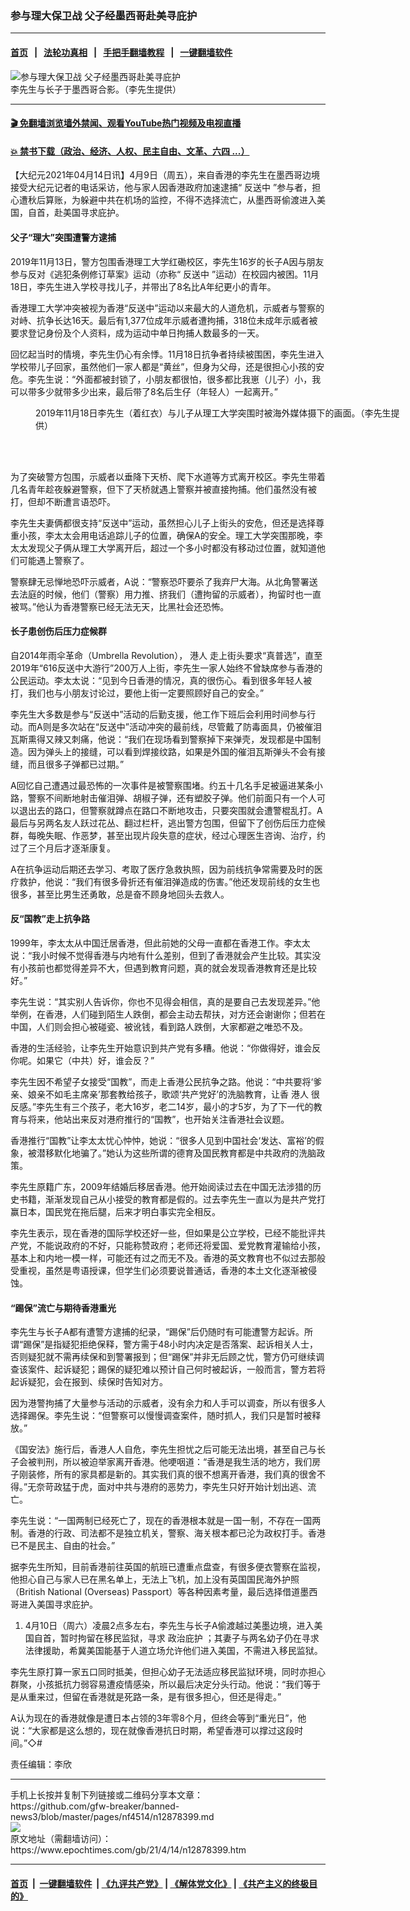 ### 参与理大保卫战 父子经墨西哥赴美寻庇护
------------------------

#### [首页](https://github.com/gfw-breaker/banned-news3/blob/master/README.md) &nbsp;&nbsp;|&nbsp;&nbsp; [法轮功真相](https://github.com/begood0513/basic/blob/master/README.md)  &nbsp;&nbsp;|&nbsp;&nbsp; [手把手翻墙教程](https://github.com/gfw-breaker/guides/wiki)  &nbsp;&nbsp;|&nbsp;&nbsp; [一键翻墙软件](https://github.com/gfw-breaker/nogfw/blob/master/README.md)  



<div><img alt="参与理大保卫战 父子经墨西哥赴美寻庇护" class="attachment-djy_600_400 size-djy_600_400 wp-post-image" src="https://i.epochtimes.com/assets/uploads/2021/04/id12878419-100078300764_391-600x400.jpg"/>
<div class="caption">
 李先生与长子于墨西哥合影。（李先生提供）
</div></div><hr/>

#### [ 🎬  免翻墙浏览墙外禁闻、观看YouTube热门视频及电视直播](https://github.com/gfw-breaker/HelloWorld)

#### [ 💥  禁书下载（政治、经济、人权、民主自由、文革、六四 ...）](https://github.com/gfw-breaker/books/blob/master/README.md)

<div><p>
 【大纪元2021年04月14日讯】4月9日（周五），来自香港的李先生在墨西哥边境接受大纪元记者的电话采访，他与家人因香港政府加速逮捕“
 <ok href="https://www.epochtimes.com/gb/tag/%E5%8F%8D%E9%80%81%E4%B8%AD.html">
  反送中
 </ok>
 ”参与者，担心遭秋后算账，为躲避中共在机场的监控，不得不选择流亡，从墨西哥偷渡进入美国，自首，赴美国寻求庇护。
</p>
<h4>
 父子“理大”突围遭警方逮捕
</h4>
<p>
 2019年11月13日，警方包围香港理工大学红磡校区，李先生16岁的长子A因与朋友参与反对《逃犯条例修订草案》运动（亦称“
 <ok href="https://www.epochtimes.com/gb/tag/%E5%8F%8D%E9%80%81%E4%B8%AD.html">
  反送中
 </ok>
 ”运动）在校园内被困。11月18日，李先生进入学校寻找儿子，并带出了8名比A年纪更小的青年。
</p>
<p>
 香港理工大学冲突被视为香港“反送中”运动以来最大的人道危机，示威者与警察的对峙、抗争长达16天。最后有1,377位成年示威者遭拘捕，318位未成年示威者被要求登记身份及个人资料，成为运动中单日拘捕人数最多的一天。
</p>
<p>
 回忆起当时的情境，李先生仍心有余悸。11月18日抗争者持续被围困，李先生进入学校带儿子回家，虽然他们一家人都是“黄丝”，但身为父母，还是很担心小孩的安危。李先生说：“外面都被封锁了，小朋友都很怕，很多都比我崽（儿子）小，我可以带多少就带多少出来，最后带了8名后生仔（年轻人）一起离开。”
</p>
<figure aria-describedby="caption-attachment-12878426" class="wp-caption aligncenter" id="attachment_12878426" style="width: 600px">
 <ok href="https://i.epochtimes.com/assets/uploads/2021/04/id12878426-Screenshot-2021-04-13-181639.jpg" target="_blank">
  <img alt="" class="size-large wp-image-12878426" src="https://i.epochtimes.com/assets/uploads/2021/04/id12878426-Screenshot-2021-04-13-181639-600x349.jpg"/>
 </ok>
 <br/><figcaption class="wp-caption-text" id="caption-attachment-12878426">
  2019年11月18日李先生（着红衣）与儿子从理工大学突围时被海外媒体摄下的画面。（李先生提供）
 </figcaption><br/>
</figure><br/>
<p>
 为了突破警方包围，示威者以垂降下天桥、爬下水道等方式离开校区。李先生带着几名青年趁夜躲避警察，但下了天桥就遇上警察并被直接拘捕。他们虽然没有被打，但却不断遭言语恐吓。
</p>
<p>
 李先生夫妻俩都很支持“反送中”运动，虽然担心儿子上街头的安危，但还是选择尊重小孩，李太太会用电话追踪儿子的位置，确保A的安全。理工大学突围那晚，李太太发现父子俩从理工大学离开后，超过一个多小时都没有移动过位置，就知道他们可能遇上警察了。
</p>
<p>
 警察肆无忌惮地恐吓示威者，A说：“警察恐吓要杀了我弃尸大海。从北角警署送去法庭的时候，他们（警察）用力推、挤我们（遭拘留的示威者），拘留时也一直被骂。”他认为香港警察已经无法无天，比黑社会还恐怖。
</p>
<h4>
 长子患创伤后压力症候群
</h4>
<p>
 自2014年雨伞革命（Umbrella Revolution），
 <ok href="https://www.epochtimes.com/gb/tag/%E6%B8%AF%E4%BA%BA.html">
  港人
 </ok>
 走上街头要求“真普选”，直至2019年“616反送中大游行”200万人上街，李先生一家人始终不曾缺席参与香港的公民运动。李太太说：“见到今日香港的情况，真的很伤心。看到很多年轻人被打，我们也与小朋友讨论过，要他上街一定要照顾好自己的安全。”
</p>
<p>
 李先生大多数是参与“反送中”活动的后勤支援，他工作下班后会利用时间参与行动。而A则是多次站在“反送中”活动冲突的最前线，尽管戴了防毒面具，仍被催泪瓦斯熏得又辣又刺痛，他说：“我们在现场看到警察掉下来弹壳，发现都是中国制造。因为弹头上的接缝，可以看到焊接纹路，如果是外国的催泪瓦斯弹头不会有接缝，而且很多子弹都已过期。”
</p>
<p>
 A回忆自己遭遇过最恐怖的一次事件是被警察围堵。约五十几名手足被逼进某条小路，警察不间断地射击催泪弹、胡椒子弹，还有塑胶子弹。他们前面只有一个人可以退出去的路口，但警察就蹲点在路口不断地攻击，只要突围就会遭警棍乱打。A最后与另两名友人跃过花丛、翻过栏杆，逃出警方包围，但留下了创伤后压力症候群，每晚失眠、作恶梦，甚至出现片段失意的症状，经过心理医生咨询、治疗，约过了三个月后才逐渐康复。
</p>
<p>
 A在抗争运动后期还去学习、考取了医疗急救执照，因为前线抗争常需要及时的医疗救护，他说：“我们有很多骨折还有催泪弹造成的伤害。”他还发现前线的女生也很多，甚至比男生还勇敢，总是奋不顾身地回头去救人。
</p>
<h4>
 反“国教”走上抗争路
</h4>
<p>
 1999年，李太太从中国迁居香港，但此前她的父母一直都在香港工作。李太太说：“我小时候不觉得香港与内地有什么差别，但到了香港就会产生比较。其实没有小孩前也都觉得差异不大，但遇到教育问题，真的就会发现香港教育还是比较好。”
</p>
<p>
 李先生说：“其实别人告诉你，你也不见得会相信，真的是要自己去发现差异。”他举例，在香港，人们碰到陌生人跌倒，都会主动去帮扶，对方还会谢谢你；但若在中国，人们则会担心被碰瓷、被讹钱，看到路人跌倒，大家都避之唯恐不及。
</p>
<p>
 香港的生活经验，让李先生开始意识到共产党有多糟。他说：“你做得好，谁会反你呢。如果它（中共）好，谁会反？”
</p>
<p>
 李先生因不希望子女接受“国教”，而走上香港公民抗争之路。他说：“中共要将‘爹亲、娘亲不如毛主席亲’那套教给孩子，歌颂‘共产党好’的洗脑教育，让香
 <ok href="https://www.epochtimes.com/gb/tag/%E6%B8%AF%E4%BA%BA.html">
  港人
 </ok>
 很反感。”李先生有三个孩子，老大16岁，老二14岁，最小的才5岁，为了下一代的教育与将来，他站出来反对港府推行的“国教”，也开始关注香港社会议题。
</p>
<p>
 香港推行“国教”让李太太忧心忡忡，她说：“很多人见到中国社会‘发达、富裕’的假象，被潜移默化地骗了。”她认为这些所谓的德育及国民教育都是中共政府的洗脑政策。
</p>
<p>
 李先生原籍广东，2009年结婚后移居香港。他开始阅读过去在中国无法涉猎的历史书籍，渐渐发现自己从小接受的教育都是假的。过去李先生一直以为是共产党打赢日本，国民党在拖后腿，后来才明白事实完全相反。
</p>
<p>
 李先生表示，现在香港的国际学校还好一些，但如果是公立学校，已经不能批评共产党，不能说政府的不好，只能称赞政府；老师还将爱国、爱党教育灌输给小孩，基本上和内地一模一样，可能还有过之而无不及。香港的英文教育也不似过去那般受重视，虽然是粤语授课，但学生们必须要说普通话，香港的本土文化逐渐被侵蚀。
</p>
<h4>
 “踢保”流亡与期待香港重光
</h4>
<p>
 李先生与长子A都有遭警方逮捕的纪录，“踢保”后仍随时有可能遭警方起诉。所谓“踢保”是指疑犯拒绝保释，警方需于48小时内决定是否落案、起诉相关人士，否则疑犯就不需再续保和到警署报到；但“踢保”并非无后顾之忧，警方仍可继续调查该案件、起诉疑犯；踢保的疑犯难以预计自己何时被起诉，一般而言，警方若将起诉疑犯，会在报到、续保时告知对方。
</p>
<p>
 因为港警拘捕了大量参与活动的示威者，没有余力和人手可以调查，所以有很多人选择踢保。李先生说：“但警察可以慢慢调查案件，随时抓人，我们只是暂时被释放。”
</p>
<p>
 《国安法》施行后，香港人人自危，李先生担忧之后可能无法出境，甚至自己与长子会被判刑，所以被迫举家离开香港。他哽咽道：“香港是我生活的地方，我们房子刚装修，所有的家具都是新的。其实我们真的很不想离开香港，我们真的很舍不得。”无奈苛政猛于虎，面对中共与港府的恶势力，李先生只好开始计划出逃、流亡。
</p>
<p>
 李先生说：“一国两制已经死亡了，现在的香港根本就是一国一制，不存在一国两制。香港的行政、司法都不是独立机关，警察、海关根本都已沦为政权打手。香港已不是民主、自由的社会。”
</p>
<p>
 据李先生所知，目前香港前往英国的航班已遭重点盘查，有很多便衣警察在监视，他担心自己与家人已在黑名单上，无法上飞机，加上没有英国国民海外护照（British National (Overseas) Passport）等各种因素考量，最后选择借道墨西哥进入美国寻求庇护。
</p>
<ol>
 <li>
  4月10日（周六）凌晨2点多左右，李先生与长子A偷渡越过美墨边境，进入美国自首，暂时拘留在移民监狱，寻求
  <ok href="https://www.epochtimes.com/gb/tag/%E6%94%BF%E6%B2%BB%E5%BA%87%E6%8A%A4.html">
   政治庇护
  </ok>
  ；其妻子与两名幼子仍在寻求法律援助，希冀美国能基于人道立场允许他们进入美国，不需进入移民监狱。
 </li>
</ol>
<p>
 李先生原打算一家五口同时抵美，但担心幼子无法适应移民监狱环境，同时亦担心群聚，小孩抵抗力弱容易遭疫情感染，所以最后决定分头行动。他说：“我们等于是从重来过，但留在香港就是死路一条，是有很多担心，但还是得走。”
</p>
<p>
 A认为现在的香港就像是遭日本占领的3年零8个月，但终会等到“重光日”，他说：“大家都是这么想的，现在就像香港抗日时期，希望香港可以撑过这段时间。”◇#
</p>
<p>
 责任编辑：李欣
</p>
</div>
<hr/>
手机上长按并复制下列链接或二维码分享本文章：<br/>
https://github.com/gfw-breaker/banned-news3/blob/master/pages/nf4514/n12878399.md <br/>
<a href='https://github.com/gfw-breaker/banned-news3/blob/master/pages/nf4514/n12878399.md'><img src='https://github.com/gfw-breaker/banned-news3/blob/master/pages/nf4514/n12878399.md.png'/></a> <br/>
原文地址（需翻墙访问）：https://www.epochtimes.com/gb/21/4/14/n12878399.htm


------------------------
#### [首页](https://github.com/gfw-breaker/banned-news3/blob/master/README.md) &nbsp;|&nbsp; [一键翻墙软件](https://github.com/gfw-breaker/nogfw/blob/master/README.md) &nbsp;| [《九评共产党》](https://github.com/gfw-breaker/9ping.md/blob/master/README.md#九评之一评共产党是什么) | [《解体党文化》](https://github.com/gfw-breaker/jtdwh.md/blob/master/README.md) | [《共产主义的终极目的》](https://github.com/gfw-breaker/gczydzjmd.md/blob/master/README.md)


<img src='http://gfw-breaker.win/banned-news3/pages/nf4514/n12878399.md' width='0px' height='0px'/>